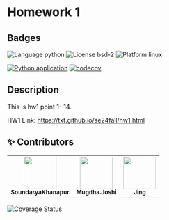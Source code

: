 # Homework 1 

## Badges

![Language python](https://img.shields.io/badge/Python-3776AB?style=for-the-badge&logo=python&logoColor=white)
![License bsd-2](https://img.shields.io/badge/License-MIT-yellow.svg)
![Platform linux](https://img.shields.io/badge/Linux-FCC624?style=for-the-badge&logo=linux&logoColor=black)

[![Python application](https://github.com/Software-Engineering-2024-Group/Homeworks1/actions/workflows/python-app.yml/badge.svg)](https://github.com/Software-Engineering-2024-Group/Homeworks1/actions/workflows/python-app.yml)
[![codecov](https://codecov.io/github/Software-Engineering-2024-Group/Homeworks1/branch/main/graph/badge.svg?token=UNU21ZEC8U)](https://codecov.io/github/Software-Engineering-2024-Group/Homeworks1)

## Description
This is hw1 point 1- 14.

HW1 Link: https://txt.github.io/se24fall/hw1.html

:sparkles: Contributors
---
<table>
  <tr>
    <td align="center"><a href="https://github.com/SoundaryaKhanapur"><img src="https://avatars.githubusercontent.com/u/36791174?v=4" width="75px;" alt=""/><br /><sub><b>SoundaryaKhanapur</b></sub></a><br /></td>
    <td align="center"><a href="https://github.com/mugdhaajoshi"><img src="https://avatars.githubusercontent.com/u/157236410?v=4" width="75px;" alt=""/><br /><sub><b> Mugdha Joshi</b></sub></a><br /></td>
    <td align="center"><a href="https://github.com/Jing27540"><img src="https://avatars.githubusercontent.com/u/131999715?v=4" width="75px;" alt=""/><br /><sub><b>Jing</b></sub></a><br /></td> 
</tr>
</table>


![Coverage Status](https://coveralls.io/repos/github/Software-Engineering-2024-Group/Homework1/badge.svg)